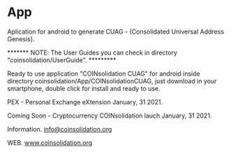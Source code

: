 # App
Aplication for android to generate CUAG - (Consolidated Universal Address Genesis).

******* NOTE: The User Guides you can check in directory "coinsolidation/UserGuide". *********

Ready to use application "COINsolidation CUAG" for android inside directory coinsolidation/App/COINsolidationCUAG, just download in your smartphone, double click for install and ready to use.

PEX - Personal Exchange eXtension January, 31 2021.

Coming Soon - Cryptocurrency COINsolidation lauch January, 31 2021.

Information.
info@coinsolidation.org

WEB.
www.coinsolidation.org
